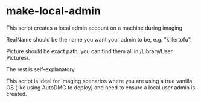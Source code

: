 make-local-admin
================

This script creates a local admin account on a machine during imaging

RealName should be the name you want your admin to be, e.g. "killertofu".

Picture should be exact path; you can find them all in /Library/User Pictures/.

The rest is self-explanatory.

This script is ideal for imaging scenarios where you are using a true vanilla OS (like using AutoDMG to deploy) and need to ensure a local user admin is created.
